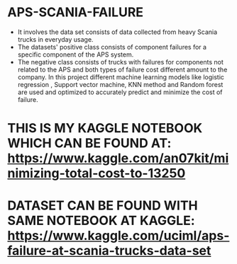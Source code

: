 # APS-SCANIA-FAILURE

* It involves the data set consists of data collected from heavy Scania trucks in everyday usage.
* The datasets' positive class consists of component failures for a specific component of the APS system.
* The negative class consists of trucks with failures for components not related to the APS and both types of failure cost different amount to the company. In this project different machine learning models like logistic regression , Support vector machine, KNN method and Random forest are used and optimized to accurately predict and minimize the cost of failure.

# THIS IS MY KAGGLE NOTEBOOK WHICH CAN BE FOUND AT: https://www.kaggle.com/an07kit/minimizing-total-cost-to-13250
# DATASET CAN BE FOUND WITH SAME NOTEBOOK AT KAGGLE: https://www.kaggle.com/uciml/aps-failure-at-scania-trucks-data-set
